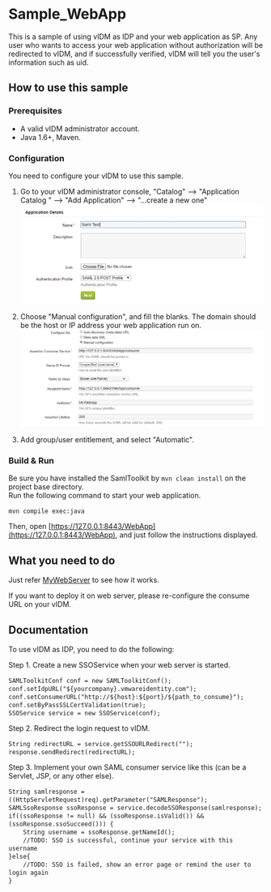 
# Sample_WebApp

This is a sample of using vIDM as IDP and your web application as SP. Any user who wants to
access your web application without authorization will be redirected to vIDM, and if successfully
verified, vIDM will tell you the user's information such as uid.

## How to use this sample

### Prerequisites

* A valid vIDM administrator account.
* Java 1.6+, Maven.

### Configuration
    
You need to configure your vIDM to use this sample.  

1. Go to your vIDM administrator console, "Catalog" --> "Application Catalog " --> 
"Add Application" --> "...create a new one"
![Create an Application](webapp/img/step2.png)

2. Choose "Manual configuration", and fill the blanks. The domain should be the host or
IP address your web application run on.
![Choose Manual configuration](webapp/img/step3.png)

3. Add group/user entitlement, and select "Automatic".

### Build & Run

Be sure you have installed the SamlToolkit by `mvn clean install` on the project base directory.  
Run the following command to start your web application.
```
mvn compile exec:java
```
Then, open [https://127.0.0.1:8443/WebApp](https://127.0.0.1:8443/WebApp), and just
follow the instructions displayed.

## What you need to do

Just refer [MyWebServer](src/main/java/com/vmware/eucenablement/sample/MyWebServer.java)
to see how it works. 

If you want to deploy it on web server, please re-configure the consume URL on your vIDM.

## Documentation

To use vIDM as IDP, you need to do the following:

Step 1. Create a new SSOService when your web server is started.
```
SAMLToolkitConf conf = new SAMLToolkitConf();
conf.setIdpURL("${yourcompany}.vmwareidentity.com");
conf.setConsumerURL("http://${host}:${port}/${path_to_consume}");
conf.setByPassSSLCertValidation(true);
SSOService service = new SSOService(conf);
```

Step 2. Redirect the login request to vIDM.
```
String redirectURL = service.getSSOURLRedirect("");
response.sendRedirect(redirectURL);
```

Step 3. Implement your own SAML consumer service like this (can be a Servlet, JSP, or any other else).
```
String samlresponse = ((HttpServletRequest)req).getParameter("SAMLResponse");	
SAMLSsoResponse ssoResponse = service.decodeSSOResponse(samlresponse);
if((ssoResponse != null) && (ssoResponse.isValid()) && (ssoResponse.ssoSucceed())) {
	String username = ssoResponse.getNameId();
	//TODO: SSO is successful, continue your service with this username
}else{
	//TODO: SSO is failed, show an error page or remind the user to login again
}
```
